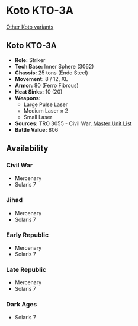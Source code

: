 # Koto KTO-3A

[Other Koto variants](../koto.md)

## Koto KTO-3A
- **Role:** Striker
- **Tech Base:** Inner Sphere (3062)
- **Chassis:** 25 tons (Endo Steel)
- **Movement:** 8 / 12, XL
- **Armor:** 80 (Ferro Fibrous)
- **Heat Sinks:** 10 (20)
- **Weapons:**
  - Large Pulse Laser
  - Medium Laser × 2
  - Small Laser
- **Sources:** TRO 3055 - Civil War, [Master Unit List](http://masterunitlist.info/Unit/Details/1838/koto-kto-3a)
- **Battle Value:** 806

## Availability

### Civil War
- Mercenary
- Solaris 7

### Jihad
- Mercenary
- Solaris 7

### Early Republic
- Mercenary
- Solaris 7

### Late Republic
- Mercenary
- Solaris 7

### Dark Ages
- Solaris 7

